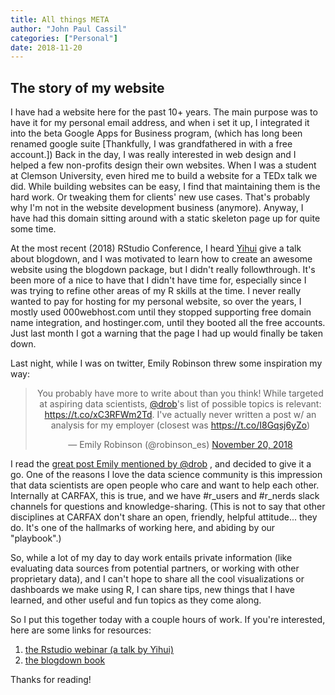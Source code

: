 ```yaml
---
title: All things META
author: "John Paul Cassil"
categories: ["Personal"]
date: 2018-11-20
---
```



## The story of my website

I have had a website here for the past 10+ years.  The main purpose was to have it for my personal email address, and when i set it up, I integrated it into the beta Google Apps for Business program, (which has long been renamed google suite [Thankfully, I was grandfathered in with a free account.])  Back in the day, I was really interested in web design and I helped a few non-profits design their own websites.  When I was a student at Clemson University, even hired me to build a website for a TEDx talk we did.  While building websites can be easy, I find that maintaining them is the hard work.  Or tweaking them for clients' new use cases.  That's probably why I'm not in the website development business (anymore). Anyway, I have had this domain sitting around with a static skeleton page up for quite some time.  


At the most recent (2018) RStudio Conference, I heard [Yihui](https://yihui.name/en/) give a talk about blogdown, and I was motivated to learn how to create an awesome website using the blogdown package, but I didn't really followthrough. It's been more of a nice to have that I didn't have time for, especially since I was trying to refine other areas of my R skills at the time.  I never really wanted to pay for hosting for my personal website, so over the years, I mostly used 000webhost.com until they stopped supporting free domain name integration, and hostinger.com, until they booted all the free accounts. Just last month I got a warning that the page I had up would finally be taken down.


Last night, while I was on twitter, Emily Robinson threw some inspiration my way: 
<center>
<blockquote class="twitter-tweet" data-conversation="none" data-cards="hidden" data-lang="en"><p lang="en" dir="ltr">You probably have more to write about than you think! While targeted at aspiring data scientists, <a href="https://twitter.com/drob?ref_src=twsrc%5Etfw">@drob</a>&#39;s list of possible topics is relevant: <a href="https://t.co/xC3RFWm2Td">https://t.co/xC3RFWm2Td</a>. I&#39;ve actually never written a post w/ an analysis for my employer (closest was <a href="https://t.co/I8Gqsj6yZo">https://t.co/I8Gqsj6yZo</a>)</p>&mdash; Emily Robinson (@robinson_es) <a href="https://twitter.com/robinson_es/status/1064693241520537601?ref_src=twsrc%5Etfw">November 20, 2018</a></blockquote>
<script async src="https://platform.twitter.com/widgets.js" charset="utf-8"></script>
</center>


I read the [great post Emily mentioned by @drob](http://varianceexplained.org/r/start-blog/) , and decided to give it a go.  One of the reasons I love the data science community is this impression that data scientists are open people who care and want to help each other.  Internally at CARFAX, this is true, and we have #r_users and #r_nerds slack channels for questions and knowledge-sharing.  (This is not to say that other disciplines at CARFAX don't share an open, friendly, helpful attitude... they do. It's one of the hallmarks of working here, and abiding by our "playbook".)  


So, while a lot of my day to day work entails private information (like evaluating data sources from potential partners, or working with other proprietary data), and I can't hope to share all the cool visualizations or dashboards we make using R, I can share tips, new things that I have learned, and other useful and fun topics as they come along.


So I put this together today with a couple hours of work.  If you're interested, here are some links for resources:

1. [the Rstudio webinar (a talk by Yihui) ](https://www.rstudio.com/resources/webinars/introducing-blogdown/)
2. [the blogdown book](https://bookdown.org/yihui/blogdown/)

Thanks for reading!  